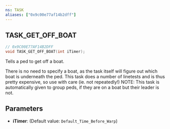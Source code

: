 ```yaml
---
ns: TASK
aliases: ["0x9c00e77af14b2dff"]
---
```

## TASK_GET_OFF_BOAT

```c
// 0x9C00E77AF14B2DFF
void TASK_GET_OFF_BOAT(int iTimer);
```

Tells a ped to get off a boat.

There is no need to specify a boat, as the task itself will figure out which boat is underneath the ped. This task does a number of linetests and is thus pretty expensive, so use with care (ie. not repeatedly!) NOTE: This task is automatically given to group peds, if they are on a boat but their leader is not.


## Parameters
* **iTimer**: (Default value: `Default_Time_Before_Warp`)

